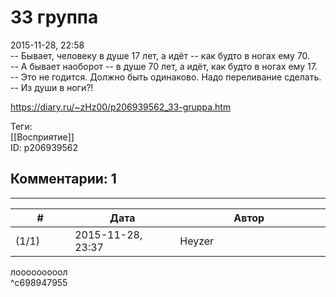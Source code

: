 33 группа
=========

  
2015-11-28, 22:58  
 -- Бывает, человеку в душе 17 лет, а идёт -- как будто в ногах ему 70.   
 -- А бывает наоборот -- в душе 70 лет, а идёт, как будто в ногах ему 17.   
 -- Это не годится. Должно быть одинаково. Надо переливание сделать.   
 -- Из души в ноги?!   
  
<https://diary.ru/~zHz00/p206939562_33-gruppa.htm>  
  
Теги:  
[[Восприятие]]  
ID: p206939562  


Комментарии: 1
--------------

  


---



|         #         |              Дата              |                     Автор                     |           ID           |
| --- | --- | --- | --- |
| (1/1) | 2015-11-28, 23:37 | Heyzer | c698947955 |

  
 лооооооооол   
 ^c698947955